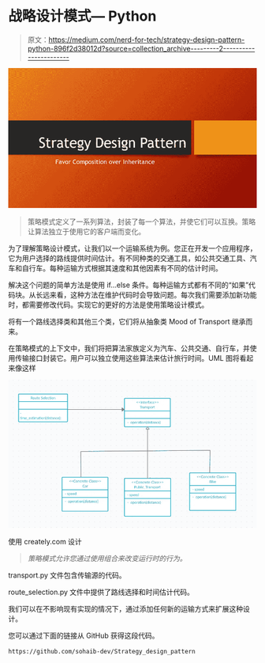 # 战略设计模式— Python

> 原文：<https://medium.com/nerd-for-tech/strategy-design-pattern-python-896f2d38012d?source=collection_archive---------2----------------------->

![](img/092ace7a195a619e8755f861b08481c3.png)

> 策略模式定义了一系列算法，封装了每一个算法，并使它们可以互换。策略让算法独立于使用它的客户端而变化。

为了理解策略设计模式，让我们以一个运输系统为例。您正在开发一个应用程序，它为用户选择的路线提供时间估计。有不同种类的交通工具，如公共交通工具、汽车和自行车。每种运输方式根据其速度和其他因素有不同的估计时间。

解决这个问题的简单方法是使用 if…else 条件。每种运输方式都有不同的“如果”代码块。从长远来看，这种方法在维护代码时会导致问题。每次我们需要添加新功能时，都需要修改代码。实现它的更好的方法是使用策略设计模式。

将有一个路线选择类和其他三个类，它们将从抽象类 Mood of Transport 继承而来。

在策略模式的上下文中，我们将把算法家族定义为汽车、公共交通、自行车，并使用传输接口封装它。用户可以独立使用这些算法来估计旅行时间。UML 图将看起来像这样

![](img/b845d360948dc16e1a5a5a050b6e3a8f.png)

使用 creately.com 设计

> *策略模式允许您通过使用组合来改变运行时的行为。*

transport.py 文件包含传输源的代码。

route_selection.py 文件中提供了路线选择和时间估计代码。

我们可以在不影响现有实现的情况下，通过添加任何新的运输方式来扩展这种设计。

您可以通过下面的链接从 GitHub 获得这段代码。

```
https://github.com/sohaib-dev/Strategy_design_pattern
```